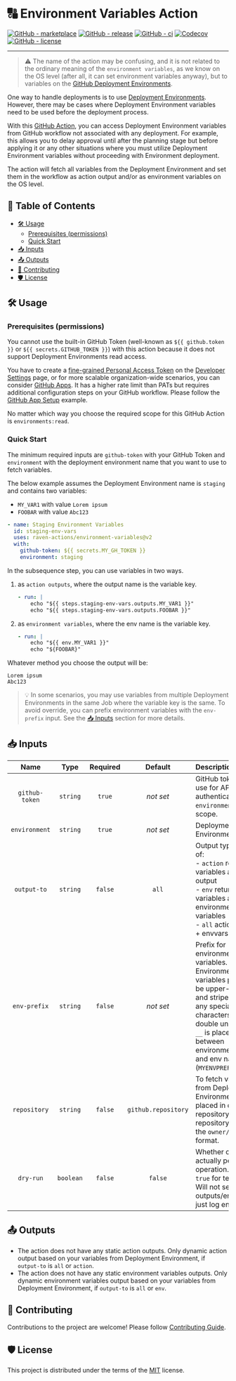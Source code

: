 # 🔠 Environment Variables Action

[![GitHub - marketplace](https://img.shields.io/badge/marketplace-environment--variables-blue?logo=github&style=flat-square)](https://github.com/marketplace/actions/environment-variables)
[![GitHub - release](https://img.shields.io/github/v/release/raven-actions/environment-variables?style=flat-square)](https://github.com/raven-actions/environment-variables/releases/latest)
[![GitHub - ci](https://img.shields.io/github/actions/workflow/status/raven-actions/environment-variables/ci.yml?logo=github&label=CI&style=flat-square&branch=main&event=push)](https://github.com/raven-actions/environment-variables/actions/workflows/ci.yml?query=branch%3Amain+event%3Apush)
[![Codecov](https://img.shields.io/codecov/c/github/raven-actions/environment-variables/main?logo=codecov&style=flat-square&token=y1vFW7kExw)](https://codecov.io/github/raven-actions/environment-variables)
[![GitHub - license](https://img.shields.io/github/license/raven-actions/environment-variables?style=flat-square)](https://github.com/raven-actions/environment-variables/blob/main/LICENSE)

---

> ⚠️ The name of the action may be confusing, and it is not related to the ordinary meaning of the `environment variables`, as we know on the OS level (after all, it can set environment variables anyway), but to variables on the [GitHub Deployment Environments](https://docs.github.com/en/actions/deployment/targeting-different-environments/using-environments-for-deployment#environment-variables).

One way to handle deployments is to use [Deployment Environments](https://docs.github.com/en/actions/deployment/targeting-different-environments/using-environments-for-deployment#about-environments). However, there may be cases where Deployment Environment variables need to be used before the deployment process.

With this [GitHub Action](https://github.com/features/actions), you can access Deployment Environment variables from GitHub workflow not associated with any deployment. For example, this allows you to delay approval until after the planning stage but before applying it or any other situations where you must utilize Deployment Environment variables without proceeding with Environment deployment.

The action will fetch all variables from the Deployment Environment and set them in the workflow as action output and/or as environment variables on the OS level.

## 📑 Table of Contents <!-- omit in toc -->

- [🛠️ Usage](#️-usage)
  - [Prerequisites (permissions)](#prerequisites-permissions)
  - [Quick Start](#quick-start)
- [📥 Inputs](#-inputs)
- [📤 Outputs](#-outputs)
- [👥 Contributing](#-contributing)
- [🛡️ License](#️-license)

## 🛠️ Usage

### Prerequisites (permissions)

You cannot use the built-in GitHub Token (well-known as `${{ github.token }}` or `${{ secrets.GITHUB_TOKEN }}`) with this action because it does not support Deployment Environments read access.

You have to create a [fine-grained Personal Access Token](https://docs.github.com/en/authentication/keeping-your-account-and-data-secure/creating-a-personal-access-token#creating-a-fine-grained-personal-access-token) on the [Developer Settings](https://github.com/settings/tokens?type=beta) page, or for more scalable organization-wide scenarios, you can consider [GitHub Apps](https://docs.github.com/en/apps/overview). It has a higher rate limit than PATs but requires additional configuration steps on your GitHub workflow. Please follow the [GitHub App Setup](https://github.com/github/combine-prs/blob/main/docs/github-app-setup.md#github-app-setup) example.

No matter which way you choose the required scope for this GitHub Action is `environments:read`.

### Quick Start

The minimum required inputs are `github-token` with your GitHub Token and `environment` with the deployment environment name that you want to use to fetch variables.

The below example assumes the Deployment Environment name is `staging` and contains two variables:

- `MY_VAR1` with value `Lorem ipsum`
- `FOOBAR` with value `Abc123`

```yaml
- name: Staging Environment Variables
  id: staging-env-vars
  uses: raven-actions/environment-variables@v2
  with:
    github-token: ${{ secrets.MY_GH_TOKEN }}
    environment: staging
```

In the subsequence step, you can use variables in two ways.

1. as `action outputs`, where the output name is the variable key.

   ```yaml
   - run: |
       echo "${{ steps.staging-env-vars.outputs.MY_VAR1 }}"
       echo "${{ steps.staging-env-vars.outputs.FOOBAR }}"
   ```

1. as `environment variables`, where the env name is the variable key.

   ```yaml
   - run: |
       echo "${{ env.MY_VAR1 }}"
       echo "${FOOBAR}"
   ```

Whatever method you choose the output will be:

```text
Lorem ipsum
Abc123
```

> 💡 In some scenarios, you may use variables from multiple Deployment Environments in the same Job where the variable key is the same. To avoid override, you can prefix environment variables with the `env-prefix` input. See the [📥 Inputs](#-inputs) section for more details.

## 📥 Inputs

|      Name      |   Type    | Required |       Default       | Description                                                                                                                                                                                                                  |
|:--------------:|:---------:|:--------:|:-------------------:|:-----------------------------------------------------------------------------------------------------------------------------------------------------------------------------------------------------------------------------|
| `github-token` | `string`  |  `true`  |      _not set_      | GitHub token to use for API authentication with `environment:read`. scope.                                                                                                                                                   |
| `environment`  | `string`  |  `true`  |      _not set_      | Deployment Environment name.                                                                                                                                                                                                 |
|  `output-to`   | `string`  | `false`  |        `all`        | Output type. One of:<br/>- `action` returns variables as action output<br/>- `env` returns variables as environment variables<br/>- `all` action output + envvars.                                                           |
|  `env-prefix`  | `string`  | `false`  |      _not set_      | Prefix for environment variables. Environment variables prefix will be upper-cased and striped from any special characters. A double underscore `__` is placed between environment prefix and env name (`MYENVPREFIX__VAR`). |
|  `repository`  | `string`  | `false`  | `github.repository` | To fetch variables from Deployment Environment placed in different repository, set full repository name in the `owner/repo` format.                                                                                          |
|   `dry-run`    | `boolean` | `false`  |       `false`       | Whether or not to actually perform operation. Set to `true` for testing. Will not set outputs/envvars - just log entries.                                                                                                    |

## 📤 Outputs

- The action does not have any static action outputs. Only dynamic action output based on your variables from Deployment Environment, if `output-to` is `all` or `action`.
- The action does not have any static environment variables outputs. Only dynamic environment variables output based on your variables from Deployment Environment, if `output-to` is `all` or `env`.

## 👥 Contributing

Contributions to the project are welcome! Please follow [Contributing Guide](https://github.com/raven-actions/environment-variables/blob/main/.github/CONTRIBUTING.md).

## 🛡️ License

This project is distributed under the terms of the [MIT](https://github.com/raven-actions/environment-variables/blob/main/LICENSE) license.
